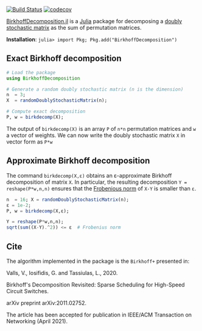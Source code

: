 [![Build Status](https://travis-ci.com/vvalls/BirkhoffDecomposition.jl.svg?token=wfxaqfDxVdXnz8s4hjc3&branch=master)](https://travis-ci.com/vvalls/BirkhoffDecomposition.jl)
[![codecov](https://codecov.io/gh/vvalls/BirkhoffDecomposition.jl/branch/master/graph/badge.svg?token=L3R6JM6Q65)](https://codecov.io/gh/vvalls/BirkhoffDecomposition.jl)

[BirkhoffDecomposition.jl](https://github.com/vvalls/BirkhoffDecomposition.jl) is a [Julia](https://julialang.org) package for decomposing a [doubly stochastic matrix](https://en.wikipedia.org/wiki/Doubly_stochastic_matrix) as the sum of permutation matrices. 

**Installation**: `julia> import Pkg; Pkg.add("BirkhoffDecomposition")`


## Exact Birkhoff decomposition

```julia
# Load the package
using BirkhoffDecomposition

# Generate a random doubly stochastic matrix (n is the dimension)
n  = 3;             
X  = randomDoublyStochasticMatrix(n);

# Compute exact decomposition
P, w = birkdecomp(X);
```
The output of ``birkdecomp(X)`` is an array ``P`` of ``n*n`` permutation matrices and ``w`` a vector of weights. We can now write the doubly stochastic matrix ``X`` in vector form as ``P*w``

##  Approximate Birkhoff decomposition

The command ``birkdecomp(X,ε)`` obtains an ε-approximate Birkhoff decomposition of matrix ``X``. In particular, the resulting decomposition ``Y = reshape(P*w,n,n)`` ensures that the [Frobenious norm](https://en.wikipedia.org/wiki/Matrix_norm#Frobenius_norm) of ``X-Y`` is smaller than ``ε``. 

```julia
n  = 16; X = randomDoublyStochasticMatrix(n);
ε = 1e-2;
P, w = birkdecomp(X,ε);

Y = reshape(P*w,n,n);
sqrt(sum((X-Y).^2)) <= ε  # Frobenius norm
```
## Cite
The algorithm implemented in the package is the ```Birkhoff+``` presented in:

Valls, V., Iosifidis, G. and Tassiulas, L., 2020. 

Birkhoff's Decomposition Revisited: Sparse Scheduling for High-Speed Circuit Switches. 

arXiv preprint arXiv:2011.02752.

The article has been accepted for publication in IEEE/ACM Transaction on Networking (April 2021). 


